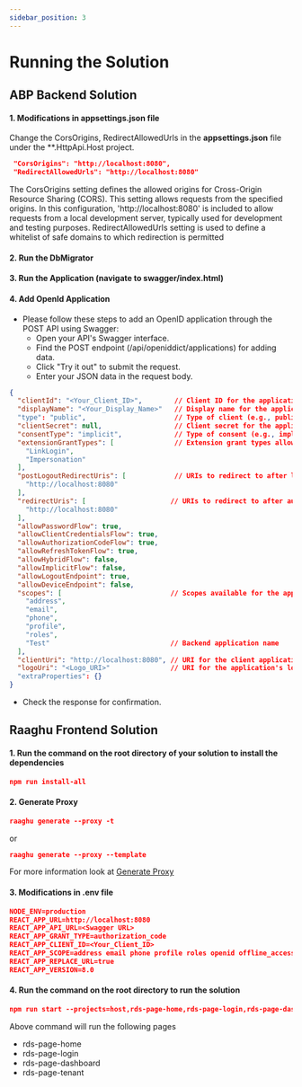 ```yaml
---
sidebar_position: 3
---
```


# Running the Solution

## ABP Backend Solution

#### 1. Modifications in appsettings.json file

Change the CorsOrigins, RedirectAllowedUrls in the **appsettings.json** file under the **.HttpApi.Host project.

````json
 "CorsOrigins": "http://localhost:8080",
 "RedirectAllowedUrls": "http://localhost:8080"
````
The CorsOrigins setting defines the allowed origins for Cross-Origin Resource Sharing (CORS). This setting allows requests from the specified origins. 
In this configuration, 'http://localhost:8080' is included to allow requests from a local development server, typically used for development and testing purposes.
RedirectAllowedUrls setting is used to define a whitelist of safe domains to which redirection is permitted

#### 2. Run the DbMigrator
#### 3. Run the Application (navigate to swagger/index.html)
#### 4. Add OpenId Application
- Please follow these steps to add an OpenID application through the POST API using Swagger:
   - Open your API's Swagger interface.
   - Find the POST endpoint (/api/openiddict/applications) for adding data.
   - Click "Try it out" to submit the request.
   - Enter your JSON data in the request body.
````json
{
  "clientId": "<Your_Client_ID>",        // Client ID for the application
  "displayName": "<Your_Display_Name>"   // Display name for the application
  "type": "public",                      // Type of client (e.g., public, confidential)
  "clientSecret": null,                  // Client secret for the application
  "consentType": "implicit",             // Type of consent (e.g., implicit, explicit,external, systematic)
  "extensionGrantTypes": [               // Extension grant types allowed
    "LinkLogin",
    "Impersonation"
  ],
  "postLogoutRedirectUris": [            // URIs to redirect to after logout
    "http://localhost:8080"
  ],
  "redirectUris": [                     // URIs to redirect to after authorization
    "http://localhost:8080"
  ],
  "allowPasswordFlow": true,
  "allowClientCredentialsFlow": true,
  "allowAuthorizationCodeFlow": true,
  "allowRefreshTokenFlow": true,
  "allowHybridFlow": false,
  "allowImplicitFlow": false,
  "allowLogoutEndpoint": true,
  "allowDeviceEndpoint": false,
  "scopes": [                           // Scopes available for the application
    "address",
    "email",
    "phone",
    "profile",
    "roles",
    "Test"                              // Backend application name
  ],
  "clientUri": "http://localhost:8080", // URI for the client application
  "logoUri": "<Logo_URI>"               // URI for the application's logo
  "extraProperties": {}
}
````
   - Check the response for confirmation.


## Raaghu Frontend Solution

#### 1. Run the command on the root directory of your solution to install the dependencies 

````json
npm run install-all
````
#### 2. Generate Proxy 

```json
raaghu generate --proxy -t
``` 
or

```json
raaghu generate --proxy --template
``` 
For more information look at [Generate Proxy](../CLI/CLI-New-Command-Samples.md#generate)

#### 3. Modifications in .env file


````json
NODE_ENV=production
REACT_APP_URL=http://localhost:8080
REACT_APP_API_URL=<Swagger URL>
REACT_APP_GRANT_TYPE=authorization_code
REACT_APP_CLIENT_ID=<Your_Client_ID>
REACT_APP_SCOPE=address email phone profile roles openid offline_access <Backend application name>
REACT_APP_REPLACE_URL=true 
REACT_APP_VERSION=8.0
````
#### 4. Run the command on the root directory to run the solution

````json
npm run start --projects=host,rds-page-home,rds-page-login,rds-page-dashboard,rds-page-tenant
````
Above command will run the following pages 
 - rds-page-home
 - rds-page-login
 - rds-page-dashboard
 - rds-page-tenant 